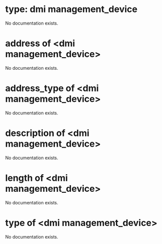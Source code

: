 # type: dmi management_device

No documentation exists.

# address of &lt;dmi management_device&gt;

No documentation exists.

# address_type of &lt;dmi management_device&gt;

No documentation exists.

# description of &lt;dmi management_device&gt;

No documentation exists.

# length of &lt;dmi management_device&gt;

No documentation exists.

# type of &lt;dmi management_device&gt;

No documentation exists.
